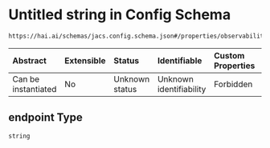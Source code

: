 # Untitled string in Config Schema

```txt
https://hai.ai/schemas/jacs.config.schema.json#/properties/observability/properties/metrics/properties/destination/oneOf/0/properties/endpoint
```



| Abstract            | Extensible | Status         | Identifiable            | Custom Properties | Additional Properties | Access Restrictions | Defined In                                                                                |
| :------------------ | :--------- | :------------- | :---------------------- | :---------------- | :-------------------- | :------------------ | :---------------------------------------------------------------------------------------- |
| Can be instantiated | No         | Unknown status | Unknown identifiability | Forbidden         | Allowed               | none                | [jacs.config.schema.json\*](../../schemas/jacs.config.schema.json "open original schema") |

## endpoint Type

`string`
